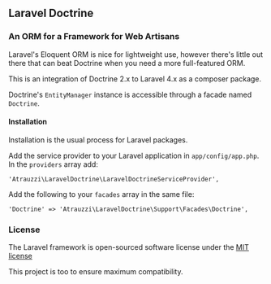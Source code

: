 ## Laravel Doctrine

### An ORM for a Framework for Web Artisans

Laravel's Eloquent ORM is nice for lightweight use, however there's little out there that can beat Doctrine when you need a more full-featured ORM.

This is an integration of Doctrine 2.x to Laravel 4.x as a composer package.

Doctrine's `EntityManager` instance is accessible through a facade named `Doctrine`.

#### Installation

Installation is the usual process for Laravel packages.

Add the service provider to your Laravel application in `app/config/app.php`. In the `providers` array add:

    'Atrauzzi\LaravelDoctrine\LaravelDoctrineServiceProvider',

Add the following to your `facades` array in the same file:

    'Doctrine' => 'Atrauzzi\LaravelDoctrine\Support\Facades\Doctrine',

### License

The Laravel framework is open-sourced software license under the [MIT license](http://opensource.org/licenses/MIT)

This project is too to ensure maximum compatibility.
